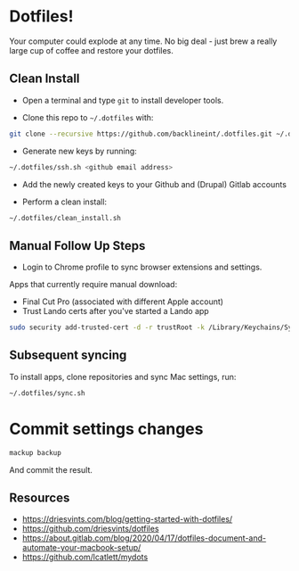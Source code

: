 # Dotfiles!

Your computer could explode at any time. No big deal - just brew a really large cup of coffee and restore your dotfiles.

## Clean Install

* Open a terminal and type `git` to install developer tools.

* Clone this repo to `~/.dotfiles` with:

```zsh
git clone --recursive https://github.com/backlineint/.dotfiles.git ~/.dotfiles
```

* Generate new keys by running:

```zsh
~/.dotfiles/ssh.sh <github email address>
```

* Add the newly created keys to your Github and (Drupal) Gitlab accounts 

* Perform a clean install:

```zsh
~/.dotfiles/clean_install.sh
```

## Manual Follow Up Steps

* Login to Chrome profile to sync browser extensions and settings.

Apps that currently require manual download:
* Final Cut Pro (associated with different Apple account)
* Trust Lando certs after you've started a Lando app

```zsh
sudo security add-trusted-cert -d -r trustRoot -k /Library/Keychains/System.keychain ~/.lando/certs/lndo.site.pem
```

## Subsequent syncing

To install apps, clone repositories and sync Mac settings, run:

```zsh
~/.dotfiles/sync.sh
```

# Commit settings changes

```zsh
mackup backup
```

And commit the result.

## Resources

* https://driesvints.com/blog/getting-started-with-dotfiles/
* https://github.com/driesvints/dotfiles
* https://about.gitlab.com/blog/2020/04/17/dotfiles-document-and-automate-your-macbook-setup/
* https://github.com/lcatlett/mydots